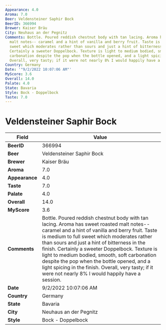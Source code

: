 ```yaml
---
Appearance: 4.0
Aroma: 7.0
Beer: Veldensteiner Saphir Bock
BeerID: 366994
Brewer: Kaiser Bräu
City: Neuhaus an der Pegnitz
Comments: Bottle. Poured reddish chestnut body with tan lacing. Aroma has sweet roasted
  malt notes-- caramel and a hint of vanilla and berry fruit. Taste is medium to full
  sweet which moderates rather than sours and just a hint of bitterness in the finish.
  Certainly a sweeter Doppelbock. Texture is light to medium bodied, smooth, soft
  carbonation despite the pop when the bottle opened, and a light spicing in the finish.
  Overall, very tasty; if it were not nearly 8% I would happily have a session.
Country: Germany
Date: '"9/2/2022 10:07:06 AM"'
MyScore: 3.6
Overall: 14.0
Palate: 4.0
State: Bavaria
Style: Bock - Doppelbock
Taste: 7.0
---
```


# Veldensteiner Saphir Bock

| Field         | Value |
|---------------|-------|
| **BeerID** | 366994 |
| **Beer** | Veldensteiner Saphir Bock |
| **Brewer** | Kaiser Bräu |
| **Aroma** | 7.0 |
| **Appearance** | 4.0 |
| **Taste** | 7.0 |
| **Palate** | 4.0 |
| **Overall** | 14.0 |
| **MyScore** | 3.6 |
| **Comments** | Bottle. Poured reddish chestnut body with tan lacing. Aroma has sweet roasted malt notes-- caramel and a hint of vanilla and berry fruit. Taste is medium to full sweet which moderates rather than sours and just a hint of bitterness in the finish. Certainly a sweeter Doppelbock. Texture is light to medium bodied, smooth, soft carbonation despite the pop when the bottle opened, and a light spicing in the finish. Overall, very tasty; if it were not nearly 8% I would happily have a session. |
| **Date** | 9/2/2022 10:07:06 AM |
| **Country** | Germany |
| **State** | Bavaria |
| **City** | Neuhaus an der Pegnitz |
| **Style** | Bock - Doppelbock |
